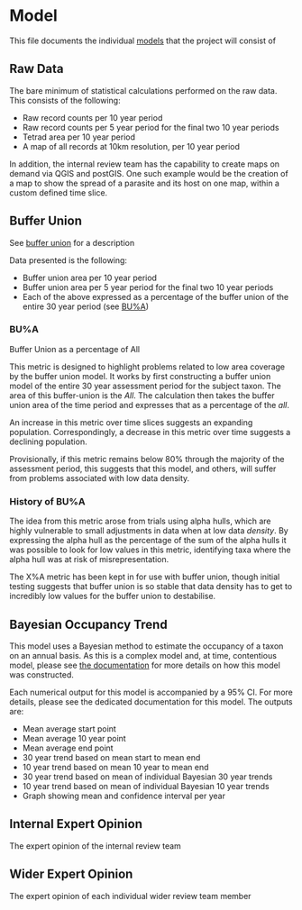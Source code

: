 # Model
This file documents the individual [models](./glossary.md#model) that the project will consist of

## Raw Data
The bare minimum of statistical calculations performed on the raw data. This consists of the following:

- Raw record counts per 10 year period
- Raw record counts per 5 year period for the final two 10 year periods
- Tetrad area per 10 year period
- A map of all records at 10km resolution, per 10 year period

In addition, the internal review team has the capability to create maps on demand via QGIS and postGIS. One such example would be the creation of a map to show the spread of a parasite and its host on one map, within a custom defined time slice.

## Buffer Union
See [buffer union](./glossary.md#buffer-union) for a description

Data presented is the following:

- Buffer union area per 10 year period
- Buffer union area per 5 year period for the final two 10 year periods
- Each of the above expressed as a percentage of the buffer union of the entire 30 year period (see [BU%A](#bua))

### BU%A
Buffer Union as a percentage of All

This metric is designed to highlight problems related to low area coverage by the buffer union model. It works by first constructing a buffer union model of the entire 30 year assessment period for the subject taxon. The area of this buffer-union is the *All*. The calculation then takes the buffer union area of the time period and expresses that as a percentage of the *all*.

An increase in this metric over time slices suggests an expanding population. Correspondingly, a decrease in this metric over time suggests a declining population.

Provisionally, if this metric remains below 80% through the majority of the assessment period, this suggests that this model, and others, will suffer from problems associated with low data density.

### History of BU%A
The idea from this metric arose from trials using alpha hulls, which are highly vulnerable to small adjustments in data when at low data *density*. By expressing the alpha hull as the percentage of the sum of the alpha hulls it was possible to look for low values in this metric, identifying taxa where the alpha hull was at risk of misrepresentation.

The X%A metric has been kept in for use with buffer union, though initial testing suggests that buffer union is so stable that data density has to get to incredibly low values for the buffer union to destabilise.

## Bayesian Occupancy Trend
This model uses a Bayesian method to estimate the occupancy of a taxon on an annual basis. As this is a complex model and, at time, contentious model, please see [the documentation](./bayesian_docs.md) for more details on how this model was constructed.

Each numerical output for this model is accompanied by a 95% CI. For more details, please see the dedicated documentation for this model. The outputs are:

- Mean average start point
- Mean average 10 year point
- Mean average end point
- 30 year trend based on mean start to mean end
- 10 year trend based on mean 10 year to mean end
- 30 year trend based on mean of individual Bayesian 30 year trends
- 10 year trend based on mean of individual Bayesian 10 year trends
- Graph showing mean and confidence interval per year

## Internal Expert Opinion
The expert opinion of the internal review team

## Wider Expert Opinion
The expert opinion of each individual wider review team member